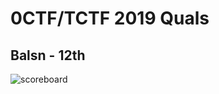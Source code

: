 # 0CTF/TCTF 2019 Quals
## Balsn - 12th
![scoreboard](https://github.com/ssspeedgit00/CTF/blob/master/2019/0ctf/scoreboard.png)
